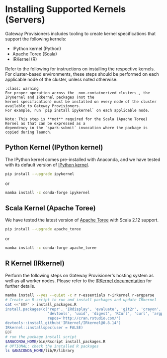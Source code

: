 # Installing Supported Kernels (Servers)

Gateway Provisioners includes tooling to create kernel specifications that support the following kernels:

- IPython kernel (Python)
- Apache Toree (Scala)
- IRKernel (R)

Refer to the following for instructions on installing the respective kernels. For cluster-based environments, these
steps should be performed on each applicable node of the cluster, unless noted otherwise.

```{admonition} Important!
:class: warning
For proper operation across the _non-containerized clusters_, the IPyKernel and IRkernel packages (not the
kernel specification) must be installed on every node of the cluster available to Gateway Provisioners.
For example, run `pip install ipykernel` on each applicable node.

Note: This step is **not** required for the Scala (Apache Toree) Kernel as that can be expressed as a
dependency in the `spark-submit` invocation where the package is copied during launch.
```

## Python Kernel (IPython kernel)

The IPython kernel comes pre-installed with Anaconda, and we have tested with its default version
of [IPython kernel](https://ipython.readthedocs.io/en/stable/).

```bash
pip install --upgrade ipykernel
```

or

```bash
mamba install -c conda-forge ipykernel
```

## Scala Kernel (Apache Toree)

We have tested the latest version of [Apache Toree](https://toree.apache.org/) with Scala 2.12 support.

```bash
pip install --upgrade apache_toree
```

or

```bash
mamba install -c conda-forge apache_toree
```

## R Kernel (IRkernel)

Perform the following steps on Gateway Provisioner's hosting system as well as all worker nodes. Please
refer to the [IRKernel documentation](https://irkernel.github.io/) for further details.

```bash
mamba install --yes --quiet -c r r-essentials r-irkernel r-argparse
# Create an R-script to run and install packages and update IRkernel
cat <<'EOF' > install_packages.R
install.packages(c('repr', 'IRdisplay', 'evaluate', 'git2r', 'crayon', 'pbdZMQ',
                   'devtools', 'uuid', 'digest', 'RCurl', 'curl', 'argparse'),
                   repos='http://cran.rstudio.com/')
devtools::install_github('IRkernel/IRkernel@0.8.14')
IRkernel::installspec(user = FALSE)
EOF
# run the package install script
$ANACONDA_HOME/bin/Rscript install_packages.R
# OPTIONAL: check the installed R packages
ls $ANACONDA_HOME/lib/R/library
```
